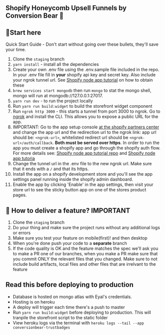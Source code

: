 Shopify Honeycomb Upsell Funnels by Conversion Bear 🐻
---

🏁Start here
---

Quick Start Guide - Don't start without going over these bullets, they'll save your time.
1. Clone the `staging` branch
2. `yarn install` - install all the dependencies
3. Create your own .env file using the .env.sample file included in the repo. In your .env file fill in **your** shopify api key and secret key. Also include your ngrok tunnel url. See [Shopify node app tutorial](https://github.com/Shopify/shopify-demo-app-node-react) on how to obtain these
4. `brew services start mongodb` then run `mongo` to stat the mongo shell, mongo will run at mongodb://127.0.0.1:27017.
5. `yarn run dev` - to run the project locally
6. Run `yarn run build:widget` to build the storefront widget component
7. Run `ngrok http 3000` - this starts a tunnel from port 3000 to ngrok. Go to [ngrok](https://ngrok.com/) and install the CLI. This allows you to expose a public URL for the app. 
8. IMPORTANT: Go to the app setup console [at the shopify partners center](https://partners.shopify.com/1018339/apps/2988825/edit) and change the app url and the redirection url to the ngrok link: app url should be: `<ngrok-url>`, whitelisted redirect url should be `<ngrok-url>/auth/callback`. **Both must be served over https**. In order to run the app you must create a shopify app and go through the shopify auth flow. For more details see: [Shopify node app tutorial repo](https://github.com/Shopify/shopify-demo-app-node-react) and [Shopify node app tutoria](https://developers.shopify.com/tutorials/build-a-shopify-app-with-node-and-react)
9. Change the tunnel url in the .env file to the new ngrok url. Make sure that it ends with a `/` and that its https.
10. Install the app on a shopify development store and you'll see the app settings panel running inside the shopify admin dashboard.
11. Enable the app by clicking 'Enable' in the app settings, then visit your store url to see the sticky button app on one of the stores product pages.

🤔 How to deliver a feature? IMPORTANT
---
1. Clone the `staging` branch
2. Do your thing and make sure the project runs without any additional logs or errors
3. Make sure you test your feature on mobile(first)! and then desktop
4. When you're done push your code to a **separate** branch
5. If the code quality is OK and the feature matches the spec we'll ask you to make a PR one of our branches, when you make a PR make sure that you commit ONLY the relevant files that you changed. Make sure to not include build artifacts, local files and other files that are irrelvant to the feature





Read this before deploying to production
---
- Database is hosted on mongo atlas with Eyal's credentials. 
- Hosting is on heroku
- A deploy will trigger each time there's a push to master
- Run `yarn run build:widget` before deploying to production. This will tranpile the storefront script to the static folder
- View heroku logs via the terminal with `heroku logs --tail --app conversionbear-trustbadges`
